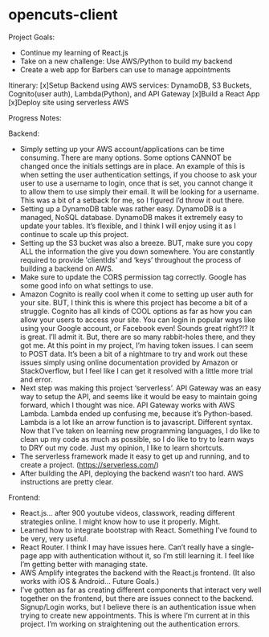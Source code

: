 # opencuts-client

Project Goals:
* Continue my learning of React.js 
* Take on a new challenge: Use AWS/Python to build my backend
* Create a web app for Barbers can use to manage appointments

Itinerary:
[x]Setup Backend using AWS services: DynamoDB, S3 Buckets, Cognito(user auth), Lambda(Python), and API Gateway
[x]Build a React App
[x]Deploy site using serverless AWS

Progress Notes:

Backend:

* Simply setting up your AWS account/applications can be time consuming. There are many options. Some options CANNOT be changed  once the initials settings are in place. An example of this is when setting the user authentication settings, if you choose to ask your user to use a username to login, once that is set, you cannot change it to allow them to use simply their email. It will be looking for a username. This was a bit of a setback for me, so I figured I’d throw it out there.
* Setting up a DynamoDB table was rather easy. DynamoDB is a managed, NoSQL database. DynamoDB makes it extremely easy to update your tables. It’s flexible, and I think I will enjoy using it as I continue to scale up this project.
* Setting up the S3 bucket was also a breeze. BUT, make sure you copy ALL the information the give you down somewhere. You are constantly required to provide 'clientIds' and ‘keys’ throughout the process of building a backend on AWS.
* Make sure to update the CORS permission tag correctly. Google has some good info on what settings to use.
* Amazon Cognito is really cool when it come to setting up user auth for your site. BUT, I think this is where this project has become a bit of a struggle. Cognito has all kinds of COOL options as far as how you can allow your users to access your site. You can login in popular ways like using your Google account, or Facebook even! Sounds great right?!? It is great. I’ll admit it. But, there are so many rabbit-holes there, and they got me. At this point in my project, I’m having token issues. I can seem to POST data. It’s been a bit of a nightmare to try and work out these issues simply using online documentation provided by Amazon or StackOverflow, but I feel like I can get it resolved with a little more trial and error.
* Next step was making this project ‘serverless’. API Gateway was an easy way to setup the API, and seems like it would be easy to maintain going forward, which I thought was nice. API Gateway works with AWS Lambda. Lambda ended up confusing me, because it’s Python-based. Lambda is a lot like an arrow function is to javascript. Different syntax. Now that I’ve taken on learning new programming languages, I do like to clean up my code as much as possible, so I do like to try to learn ways to DRY out my code. Just my opinion, I like to learn shortcuts.
* The serverless framework made it easy to get up and running, and to create a project. (https://serverless.com/)
* After building the API, deploying the backend wasn’t too hard. AWS instructions are pretty clear. 

Frontend:

* React.js… after 900 youtube videos, classwork, reading different strategies online. I might know how to use it properly. Might.
* Learned how to integrate bootstrap with React. Something I’ve found to be very, very useful.
* React Router. I think I may have issues here. Can’t really have a single-page app with authentication without it, so I’m still learning it. I feel like I’m getting better with managing state.
* AWS Amplify integrates the backend with the React.js frontend. (It also works with iOS & Android… Future Goals.)
* I’ve gotten as far as creating different components that interact very well together on the frontend, but there are issues connect to the backend. Signup/Login works, but I believe there is an authentication issue when trying to create new appointments. This is where I’m current at in this project. I’m working on straightening out the authentication errors.
